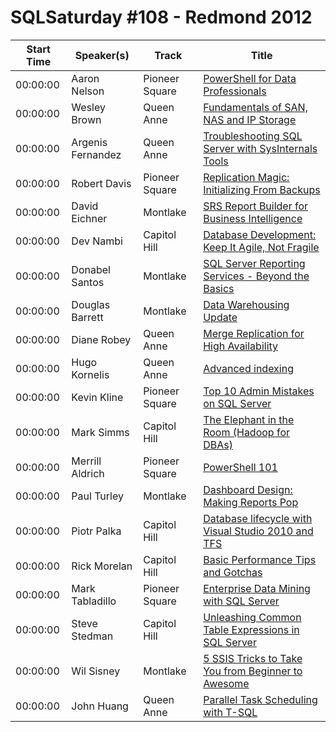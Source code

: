 # SQLSaturday #108 - Redmond 2012
Start Time|Speaker(s)|Track|Title
---|---|---|---
00:00:00|Aaron Nelson|Pioneer Square|[PowerShell for Data Professionals](28417.md)
00:00:00|Wesley Brown|Queen Anne|[Fundamentals of SAN, NAS and IP Storage](28491.md)
00:00:00|Argenis Fernandez|Queen Anne|[Troubleshooting SQL Server with SysInternals Tools](28788.md)
00:00:00|Robert Davis|Pioneer Square|[Replication Magic: Initializing From Backups](29474.md)
00:00:00|David Eichner|Montlake|[SRS Report Builder for Business Intelligence](29800.md)
00:00:00|Dev Nambi|Capitol Hill|[Database Development: Keep It Agile, Not Fragile](29901.md)
00:00:00|Donabel Santos|Montlake|[SQL Server Reporting Services - Beyond the Basics](29960.md)
00:00:00|Douglas Barrett|Montlake|[Data Warehousing Update](29976.md)
00:00:00|Diane Robey|Queen Anne|[Merge Replication for High Availability](29984.md)
00:00:00|Hugo Kornelis|Queen Anne|[Advanced indexing](30348.md)
00:00:00|Kevin Kline|Pioneer Square|[Top 10 Admin Mistakes on SQL Server](31323.md)
00:00:00|Mark Simms|Capitol Hill|[The Elephant in the Room (Hadoop for DBAs)](31600.md)
00:00:00|Merrill Aldrich|Pioneer Square|[PowerShell 101](31702.md)
00:00:00|Paul Turley|Montlake|[Dashboard Design: Making Reports Pop](32184.md)
00:00:00|Piotr Palka|Capitol Hill|[Database lifecycle with Visual Studio 2010 and TFS](32318.md)
00:00:00|Rick  Morelan|Capitol Hill|[Basic Performance Tips and Gotchas](32514.md)
00:00:00|Mark Tabladillo|Pioneer Square|[Enterprise Data Mining with SQL Server](33082.md)
00:00:00|Steve Stedman|Capitol Hill|[Unleashing Common Table Expressions in SQL Server](33215.md)
00:00:00|Wil Sisney|Montlake|[5 SSIS Tricks to Take You from Beginner to Awesome](34489.md)
00:00:00|John Huang|Queen Anne|[Parallel Task Scheduling with T-SQL](34694.md)
